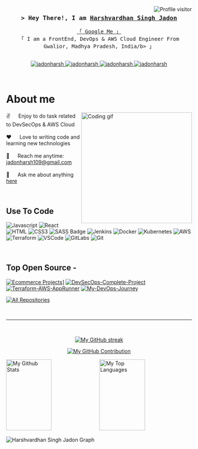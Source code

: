 <a href="https://komarev.com/ghpvc/?username=jadonharsh109">
  <img align="right" src="https://komarev.com/ghpvc/?username=jadonharsh109&label=Visitors&color=0e75b6&style=flat" alt="Profile visitor" />
</a>

<!-- Intro  -->
<h3 align="center">
        <samp>&gt; Hey There!, I am
                <b><a target="_blank" href="https://jadonharsh.xyz">Harshvardhan Singh Jadon</a></b>
        </samp>
</h3>


<p align="center"> 
  <samp>
    <a href="https://www.google.com/search?q=jadonharsh">「 Google Me 」</a>
    <br>
    「 I am a FrontEnd, DevOps & AWS Cloud Engineer From Gwalior, Madhya Pradesh, India/b> 」
    <br>
    <br>
  </samp>
</p>

<p align="center">
 <a href="https://jadonharsh.xyz" target="blank">
  <img src="https://img.shields.io/badge/Website-DC143C?style=for-the-badge&logo=medium&logoColor=white" alt="jadonharsh" />
 </a>
 <a href="https://linkedin.com/in/jadonharsh" target="_blank">
  <img src="https://img.shields.io/badge/LinkedIn-0077B5?style=for-the-badge&logo=linkedin&logoColor=white" alt="jadonharsh"/>
 </a>
 <a href="https://discord.com/users/719570015099289701" target="_blank">
  <img src="https://img.shields.io/badge/Discord-333?style=for-the-badge&logo=discord&logoColor=white" alt="jadonharsh" />
 </a>
 <a href="https://www.instagram.com/jadonharsh_/" target="_blank">
  <img src="https://img.shields.io/badge/Instagram-d62976?style=for-the-badge&logo=instagram&logoColor=white" alt="jadonharsh" />
 </a> 
</p>
<br />

<!-- About Section -->
 # About me
 
<p>
 <img align="right" width="300" src="https://cdn.dribbble.com/users/926537/screenshots/4502902/media/9fc49552a70631c92135e89ec16df1dd.gif" alt="Coding gif" />
  
 ✌️ &emsp; Enjoy to do task related to DevSecOps & AWS Cloud <br/><br/>
 ❤️ &emsp; Love to writing code and learning new technologies<br/><br/>
 📧 &emsp; Reach me anytime: jadonharsh109@gmail.com<br/><br/>
 💬 &emsp; Ask me about anything [here](https://github.com/jadonharsh109/jadonharsh109/issues)

</p>
<br/>

## Use To Code

![Javascript](https://img.shields.io/badge/Javascript-FFFFFF?style=for-the-badge&logo=javascript&logoColor=Black)
![React](https://img.shields.io/badge/-React-FFFFFF?style=for-the-badge&logo=react&logoColor=Black)
![HTML](https://img.shields.io/badge/HTML5-FFFFFF?style=for-the-badge&logo=html5&logoColor=Black)
![CSS3](https://img.shields.io/badge/CSS3-FFFFFF?style=for-the-badge&logo=css3&logoColor=Black)
![SASS Badge](https://img.shields.io/badge/Sass-FFFFFF?style=for-the-badge&logo=sass&logoColor=Black)
![Jenkins](https://img.shields.io/badge/jenkins-FFFFFF?style=for-the-badge&logo=jenkins&logoColor=Black)
![Docker](https://img.shields.io/badge/docker-FFFFFF?style=for-the-badge&logo=docker&logoColor=Black)
![Kubernetes](https://img.shields.io/badge/kubernetes-FFFFFF?style=for-the-badge&logo=kubernetes&logoColor=Black)
![AWS](https://img.shields.io/badge/aws-FFFFFF?style=for-the-badge&logo=aws&logoColor=Black)
![Terraform](https://img.shields.io/badge/Terraform-FFFFFF?style=for-the-badge&logo=Terraform&logoColor=Black)
![VSCode](https://img.shields.io/badge/Visual_Studio-FFFFFF?style=for-the-badge&logo=visual%20studio&logoColor=Black)
![GitLabs](https://img.shields.io/badge/gitlab-FFFFFF?style=for-the-badge&logo=gitlab&logoColor=Black)
![Git](https://img.shields.io/badge/Git-FFFFFF?style=for-the-badge&logo=git&logoColor=Black)

<br/>

## Top Open Source -
[![Ecommerce Projects](https://github-readme-stats.vercel.app/api/pin/?username=jadonharsh109&repo=react-ecommerce-app&border_color=7F3FBF&bg_color=0D1117&title_color=C9D1D9&text_color=8B949E&icon_color=7F3FBF)](https://github.com/jadonharsh109/react-ecommerce-app)]
[![DevSecOps-Complete-Project](https://github-readme-stats.vercel.app/api/pin/?username=jadonharsh109&repo=DevSecOps-Complete-Project&border_color=7F3FBF&bg_color=0D1117&title_color=C9D1D9&text_color=8B949E&icon_color=7F3FBF)](https://github.com/jadonharsh109/DevSecOps-Complete-Project)
[![Terraform-AWS-AppRunner](https://github-readme-stats.vercel.app/api/pin/?username=jadonharsh109&repo=Terraform-AWS-AppRunner&border_color=7F3FBF&bg_color=0D1117&title_color=C9D1D9&text_color=8B949E&icon_color=7F3FBF)](https://github.com/jadonharsh109/Terraform-AWS-AppRunner)
[![My-DevOps-Journey](https://github-readme-stats.vercel.app/api/pin/?username=jadonharsh109&repo=My-DevOps-Journey&border_color=7F3FBF&bg_color=0D1117&title_color=C9D1D9&text_color=8B949E&icon_color=7F3FBF)](https://github.com/jadonharsh109/My-DevOps-Journey)

<p align="left">
  <a href="https://github.com/jadonharsh109?tab=repositories" target="_blank"><img alt="All Repositories" title="All Repositories" src="https://img.shields.io/badge/-All%20Repos-2962FF?style=for-the-badge&logo=koding&logoColor=white"/></a>
</p>

<br/>
<hr/>
<br/>

<p align="center">
  <a href="https://github.com/jadonharsh109">
    <img src="https://github-readme-streak-stats.herokuapp.com/?user=jadonharsh109&theme=radical&border=7F3FBF&background=0D1117" alt="My GitHub streak"/>
  </a>
</p>

<p align="center">
  <a href="https://github.com/alsiam">
    <img src="https://github-profile-summary-cards.vercel.app/api/cards/profile-details?username=jadonharsh109&theme=radical" alt="My GitHub Contribution"/>
  </a>
</p>

<a> 
    <a href="https://github.com/jadonharsh109"><img alt="My Github Stats" src="https://denvercoder1-github-readme-stats.vercel.app/api?username=jadonharsh109&show_icons=true&count_private=true&theme=react&border_color=7F3FBF&bg_color=0D1117&title_color=F85D7F&icon_color=F8D866" height="192px" width="49.5%"/></a>
  <a href="https://github.com/jadonharsh109"><img alt="My Top Languages" src="https://denvercoder1-github-readme-stats.vercel.app/api/top-langs/?username=jadonharsh109&langs_count=8&layout=compact&theme=react&border_color=7F3FBF&bg_color=0D1117&title_color=F85D7F&icon_color=F8D866" height="192px" width="49.5%"/></a>
  <br/>
</a>


![Harshvardhan Singh Jadon Graph](https://github-readme-activity-graph.vercel.app/graph?username=jadonharsh109&custom_title=GitHub%20Activity%20Graph&bg_color=0D1117&color=7F3FBF&line=7F3FBF&point=7F3FBF&area_color=FFFFFF&title_color=FFFFFF&area=true)


